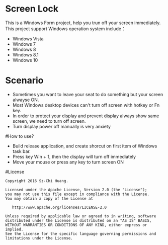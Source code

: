 # Screen Lock
This is a Windows Form project, help you trun off your screen immediately.
This project support Windows operation system include：
  - Windows Vista
  - Windows 7
  - Windows 8
  - Windows 8.1
  - Windows 10
  
# Scenario
  - Sometimes you want to leave your seat to do something but your screen alwayse ON.
  - Most Windows desktop devices can't turn off screen with hotkey or Fn key.
  - In order to protect your display and prevent display always show same screen, we need to turn off screen.
  - Turn display power off manually is very anxiety
  
#How to use?
  - Build release application, and create shorcut on first item of Windows task bar.
  - Press key Win + 1, then the display will turn off immediately
  - Move your mouse or press any key to turn screen ON


#License
<pre><code>Copyright 2016 Sz-Chi Huang.

Licensed under the Apache License, Version 2.0 (the "License");
you may not use this file except in compliance with the License.
You may obtain a copy of the License at

   http://www.apache.org/licenses/LICENSE-2.0

Unless required by applicable law or agreed to in writing, software
distributed under the License is distributed on an "AS IS" BASIS,
WITHOUT WARRANTIES OR CONDITIONS OF ANY KIND, either express or implied.
See the License for the specific language governing permissions and
limitations under the License.
</code></pre>
